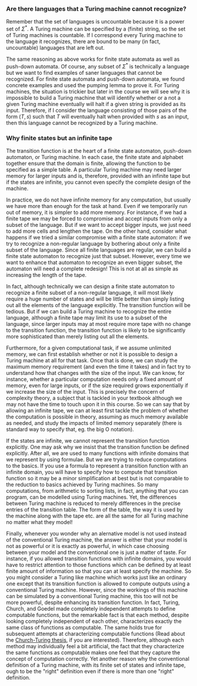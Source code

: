 

### Are there languages that a Turing machine cannot recognize?

Remember that the set of languages is uncountable because it is a power set of $\Sigma^*$. A Turing machine can be specified by a (finite) string, so the set of Turing machines is countable. If I correspond every Turing machine to the language it recognizes, there are bound to be many (in fact, uncountable) languages that are left out.

The same reasoning as above works for finite state automata as well as push-down automata. Of course, any subset of $\Sigma^*$ is technically a language but we want to find examples of saner languages that cannot be recognized. For finite state automata and push-down automata, we found concrete examples and used the pumping lemma to prove it. For Turing machines, the situation is trickier but later in the course we will see why it is impossible to build a Turing machine that will identify whether or a not a given Turing machine eventually will halt if a given string is provided as its input. Therefore, if I consider the language consisting of those pairs of the form $(T, s)$ such that $T$ will eventually halt when provided with $s$ as an input, then this language cannot be recognized by a Turing machine.

### Why finite states but an infinite tape

The transition function is at the heart of a finite state automaton, push-down automaton, or Turing machine. In each case, the finite state and alphabet together ensure that the domain is finite, allowing the function to be specified as a simple table. A particular Turing machine may need larger memory for larger inputs and is, therefore, provided with an infinite tape but if the states are infinite, you cannot even specify the complete design of the machine. 

In practice, we do not have infinite memory for any computation, but usually we have more than enough for the task at hand. Even if we temporarily run out of memory, it is simpler to add more memory. For instance, if we had a finite tape we may be forced to compromise and accept inputs from only a subset of the language. But if we want to accept bigger inputs, we just need to add more cells and lengthen the tape. On the other hand, consider what happens if we tried a similar compromise with a finite state automaton: if we try to recognize a non-regular language by bothering about only a finite subset of the language. Since all finite languages are regular, we can build a finite state automaton to recognize just that subset. However, every time we want to enhance that automaton to recognize an even bigger subset, the automaton will need a complete redesign! This is not at all as simple as increasing the length of the tape.

In fact, although technically we can design a finite state automaton to recognize a finite subset of a non-regular language, it will most likely require a huge number of states and will be little better than simply listing out all the elements of the language explicitly. The transition function will be tedious. But if we can build a Turing machine to recognize the entire language, although a finite tape may limit its use to a subset of the language, since larger inputs may at most require more tape with no change to the transition function, the transition function is likely to be significantly more sophisticated than merely listing out all the elements.

Furthermore, for a given computational task, if we assume unlimited memory, we can first establish whether or not it is possible to design a Turing machine at all for that task. Once that is done, we can study the maximum memory requirement (and even the time it takes) and in fact try to understand how that changes with the size of the input. We can know, for instance, whether a particular computation needs only a fixed amount of memory, even for large inputs, or if the size required grows exponentially if we increase the size of the input. This is precisely the concern of complexity theory, a subject that is tackled in your textbook although we may not have the time to touch upon it in this course. So we can say that by allowing an infinite tape, we can at least first tackle the problem of whether the computation is possible in theory, assuming as much memory available as needed, and study the impacts of limited memory separately (there is standard way to specify that, eg. the big O notation).

If the states are infinite, we cannot represent the transition function explicitly. One may ask why we insist that the transition function be defined explicitly. After all, we are used to many functions with infinite domains that we represent by using formulae. But we are trying to reduce computations to the basics. If you use a formula to represent a transition function with an infinite domain, you will have to specify how to compute that transition function so it may be a minor simplification at best but is not comparable to the reduction to basics achieved by Turing machines. So many computations, from arithmetic to sorting lists, in fact, anything that you can program, can be modelled using Turing machines. Yet, the differences between Turing machine is reduced to merely differences in the precise entries of the transition table. The form of the table, the way it is used by the machine along with the tape etc. are all the same for all Turing machine no matter what they model!

Finally, whenever you wonder why an alernative model is not used instead of the conventional Turing machine, the answer is either that your model is not as powerful or it is exactly as powerful, in which case choosing between your model and the conventional one is just a matter of taste. For instance, if you allowed transition functions with infinite domains, you would have to restrict attention to those functions which can be defined by at least finite amount of information so that you can at least specify the machine. So you might consider a Turing like machine which works just like an ordinary one except that its transition function is allowed to compute outputs using a conventional Turing machine.  However, since the workings of this machine can be simulated by a conventional Turing machine, this too will not be more powerful, despite enhancing its transition function. In fact, Turing, Church, and Goedel made completely independent attempts to define computable functions, but the remarkable fact is that each method, despite looking completely independent of each other, characterizes exactly the same class of functions as computable. The same holds true for subsequent attempts at characterizing computable functions (Read about the [Church-Turing thesis](https://en.wikipedia.org/wiki/Church–Turing_thesis), if you are interested). Therefore, although each method may individually feel a bit artificial, the fact that they characterize the same functions as computable makes one feel that they capture the concept of computation correctly. Yet another reason why the conventional definition of a Turing machine, with its finite set of states and infinite tape, ough to be the "right" definition even if there is more than one "right" definition.

